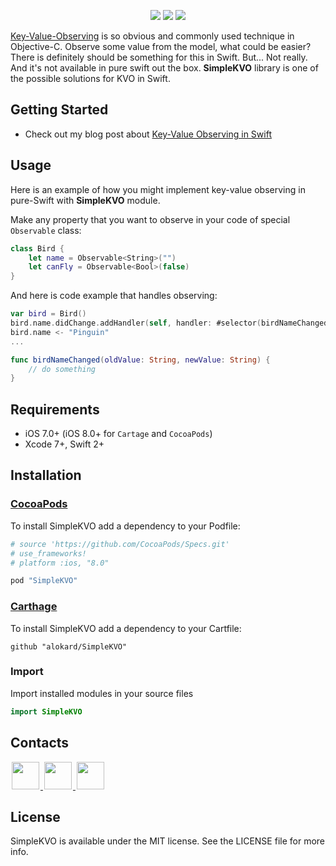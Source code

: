 <p align="center">
<a href="https://cocoapods.org"><img src="https://img.shields.io/cocoapods/v/SimpleKVO.svg"></a>
<a href="https://github.com/Carthage/Carthage"><img src="https://img.shields.io/badge/Carthage-compatible-4BC51D.svg?style=flat"></a>
<a href="http://cocoadocs.org/docsets/SimpleKVO"><img src="https://img.shields.io/cocoapods/p/SimpleKVO.svg?style=flat)"></a>
</p>

[Key-Value-Observing](https://developer.apple.com/library/ios/documentation/General/Conceptual/DevPedia-CocoaCore/KVO.html) is so obvious and commonly used technique in Objective-C. Observe some value from the model, what could be easier? There is definitely should be something for this in Swift. But... Not really. And it's not available in pure swift out the box. **SimpleKVO** library is one of the possible solutions for KVO in Swift.

## Getting Started

- Check out my blog post about [Key-Value Observing in Swift](http://tulusha.com/kvo-in-swift)

## Usage

Here is an example of how you might implement key-value observing in pure-Swift with **SimpleKVO** module.

Make any property that you want to observe in your code of special `Observable` class:

```swift
class Bird {
    let name = Observable<String>("")
    let canFly = Observable<Bool>(false)
}
```

And here is code example that handles observing:

```swift
var bird = Bird()
bird.name.didChange.addHandler(self, handler: #selector(birdNameChanged))
bird.name <- "Pinguin"
...

func birdNameChanged(oldValue: String, newValue: String) {
    // do something
}
```

## Requirements

- iOS 7.0+ (iOS 8.0+ for `Cartage` and `CocoaPods`)
- Xcode 7+, Swift 2+

## Installation<a name="installation"></a>

### [CocoaPods](http://cocoapods.org)

To install SimpleKVO add a dependency to your Podfile:

```ruby
# source 'https://github.com/CocoaPods/Specs.git'
# use_frameworks!
# platform :ios, "8.0"

pod "SimpleKVO"
```

### [Carthage](https://github.com/Carthage/Carthage)

To install SimpleKVO add a dependency to your Cartfile:

```
github "alokard/SimpleKVO"
```

### Import

Import installed modules in your source files

```swift
import SimpleKVO
```

## Contacts

<a href="https://github.com/alokard">
<img src="https://cloud.githubusercontent.com/assets/1567433/6521218/9c7e2502-c378-11e4-9431-c7255cf39577.png" height="44" hspace="2"/>
</a>
<a href="https://twitter.com/alokard">
<img src="https://cloud.githubusercontent.com/assets/1567433/6521243/fb085da4-c378-11e4-973e-1eeeac4b5ba5.png" height="44" hspace="2"/>
</a>
<a href="https://ua.linkedin.com/in/eugenetulusha">
<img src="https://cloud.githubusercontent.com/assets/1567433/6521256/20247bc2-c379-11e4-8e9e-417123debb8c.png" height="44" hspace="2"/>
</a>

## License

SimpleKVO is available under the MIT license. See the LICENSE file for more info.



